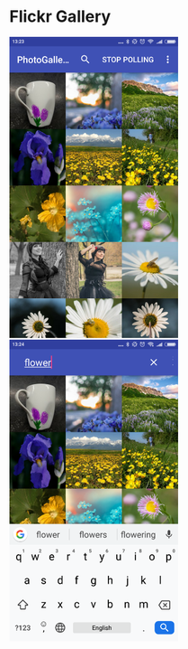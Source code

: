 # Flickr Gallery

<img src="screenshots/1.png" width="300" />
<img src="screenshots/2.png" width="300" />